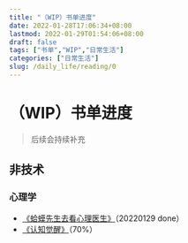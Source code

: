 ```yaml
---
title: "（WIP）书单进度"
date: 2022-01-28T17:06:34+08:00
lastmod: 2022-01-29T01:54:06+08:00
draft: false
tags: ["书单","WIP","日常生活"]
categories: ["日常生活"]
slug: /daily_life/reading/0
---
```


# （WIP）书单进度

> 后续会持续补充


## 非技术

### 心理学

- [《蛤蟆先生去看心理医生》](https://zhengyua.cn/posts/daily_life/reading/2.html/)（20220129 done）
- [《认知觉醒》](https://zhengyua.cn/posts/daily_life/reading/1.html/)（70%）